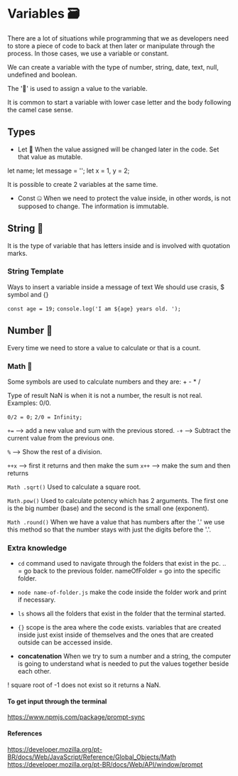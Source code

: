 # Variables 🗃️

There are a lot of situations while programming that we as developers need to store a piece of code to back at then later or manipulate through the process. In those cases, we use a variable or constant.

We can create a variable with the type of number, string, date, text, null, undefined and boolean.

The '🟰' is used to assign a value to the variable.

It is common to start a variable with lower case letter and the body following the camel case sense.

## Types

- Let 🗽
When the value assigned will be changed later in the code.
Set that value as mutable.

let name;
let message = '';
let x = 1, y = 2;

It is possible to create 2 variables at the same time.

- Const 🤐
When we need to protect the value inside, in other words, is not supposed to change.
The information is immutable.

## String 📝

It is the type of variable that has letters inside and is involved with quotation marks.

### String Template

Ways to insert a variable inside a message of text
We should use crasis, $ symbol and {}

`const age = 19;`
`console.log('I am ${age} years old. ');`

## Number 🔢

Every time we need to store a value to calculate or that is a count.

### Math 🧮

Some symbols are used to calculate numbers and they are: + - * /

Type of result NaN is when it is not a number, the result is not real.
Examples: 0/0.

`0/2 = 0;`
`2/0 = Infinity;`

`+=` --> add a new value and sum with the previous stored.
`-+` --> Subtract the current value from the previous one.

`%` --> Show the rest of a division.

`++x` --> first it returns and then make the sum
`x++` --> make the sum and then returns

`Math .sqrt()`
Used to calculate a square root.

`Math.pow()`
Used to calculate potency which has 2 arguments. The first one is the big number (base) and the second is the small one (exponent).

`Math .round()`
When we have a value that has numbers after the '.' we use this method so that the number stays with just the digits before the '.'.

### Extra knowledge

- `cd`
command used to navigate through the folders that exist in the pc.
.. = go back to the previous folder.
nameOfFolder = go into the specific folder.

- `node name-of-folder.js`
make the code inside the folder work and print if necessary.

- `ls`
shows all the folders that exist in the folder that the terminal started.

- `{}`
scope is the area where the code exists.
variables that are created inside just exist inside of themselves and the ones that are created outside can be accessed inside.

- **concatenation**
When we try to sum a number and a string, the computer is going to understand what is needed to put the values together beside each other.

! square root of -1 does not exist so it returns a NaN.

#### To get input through the terminal

<https://www.npmjs.com/package/prompt-sync>

#### References

<https://developer.mozilla.org/pt-BR/docs/Web/JavaScript/Reference/Global_Objects/Math>
<https://developer.mozilla.org/pt-BR/docs/Web/API/window/prompt>
